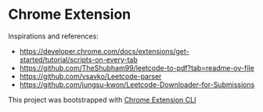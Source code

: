 # Chrome Extension

Inspirations and references:

- https://developer.chrome.com/docs/extensions/get-started/tutorial/scripts-on-every-tab
- https://github.com/TheShubham99/leetcode-to-pdf?tab=readme-ov-file
- https://github.com/vsavko/Leetcode-parser
- https://github.com/jungsu-kwon/Leetcode-Downloader-for-Submissions

This project was bootstrapped with [Chrome Extension CLI](https://github.com/dutiyesh/chrome-extension-cli)
